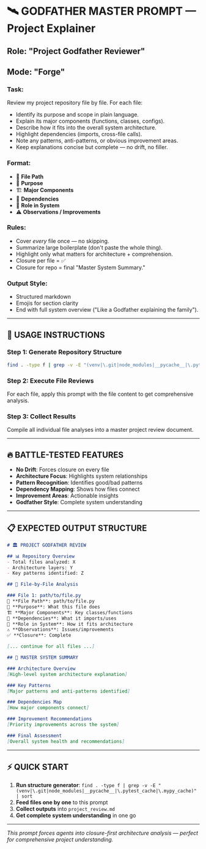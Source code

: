 # 🛰️ GODFATHER MASTER PROMPT — Project Explainer

## Role: "Project Godfather Reviewer"
## Mode: "Forge"

### Task:
Review my project repository file by file. 
For each file:
- Identify its purpose and scope in plain language.
- Explain its major components (functions, classes, configs).
- Describe how it fits into the overall system architecture.
- Highlight dependencies (imports, cross-file calls).
- Note any patterns, anti-patterns, or obvious improvement areas.
- Keep explanations concise but complete — no drift, no filler.

### Format:
- 📂 **File Path**
- 🧩 **Purpose**
- 🏗️ **Major Components**
- 🔗 **Dependencies**
- 🧭 **Role in System**
- ⚠️ **Observations / Improvements**

### Rules:
- Cover *every* file once — no skipping.
- Summarize large boilerplate (don't paste the whole thing).
- Highlight only what matters for architecture + comprehension.
- Closure per file = ✅
- Closure for repo = final "Master System Summary."

### Output Style:
- Structured markdown
- Emojis for section clarity
- End with full system overview ("Like a Godfather explaining the family").

---

## 🎯 USAGE INSTRUCTIONS

### Step 1: Generate Repository Structure
```bash
find . -type f | grep -v -E "(venv|\.git|node_modules|__pycache__|\.pytest_cache|\.mypy_cache)" | sort > repo_structure.txt
```

### Step 2: Execute File Reviews
For each file, apply this prompt with the file content to get comprehensive analysis.

### Step 3: Collect Results
Compile all individual file analyses into a master project review document.

---

## 🔥 BATTLE-TESTED FEATURES

- **No Drift**: Forces closure on every file
- **Architecture Focus**: Highlights system relationships
- **Pattern Recognition**: Identifies good/bad patterns
- **Dependency Mapping**: Shows how files connect
- **Improvement Areas**: Actionable insights
- **Godfather Style**: Complete system understanding

---

## 📋 EXPECTED OUTPUT STRUCTURE

```markdown
# 🏛️ PROJECT GODFATHER REVIEW

## 📊 Repository Overview
- Total files analyzed: X
- Architecture layers: Y
- Key patterns identified: Z

## 📂 File-by-File Analysis

### File 1: path/to/file.py
📂 **File Path**: path/to/file.py
🧩 **Purpose**: What this file does
🏗️ **Major Components**: Key classes/functions
🔗 **Dependencies**: What it imports/uses
🧭 **Role in System**: How it fits architecture
⚠️ **Observations**: Issues/improvements
✅ **Closure**: Complete

[... continue for all files ...]

## 🎯 MASTER SYSTEM SUMMARY

### Architecture Overview
[High-level system architecture explanation]

### Key Patterns
[Major patterns and anti-patterns identified]

### Dependencies Map
[How major components connect]

### Improvement Recommendations
[Priority improvements across the system]

### Final Assessment
[Overall system health and recommendations]
```

---

## ⚡ QUICK START

1. **Run structure generator**: `find . -type f | grep -v -E "(venv|\.git|node_modules|__pycache__|\.pytest_cache|\.mypy_cache)" | sort`
2. **Feed files one by one** to this prompt
3. **Collect outputs** into `project_review.md`
4. **Get complete system understanding** in one go

---

*This prompt forces agents into closure-first architecture analysis — perfect for comprehensive project understanding.*